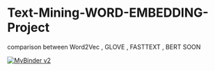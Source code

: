 # Text-Mining-WORD-EMBEDDING-Project
comparison between Word2Vec , GLOVE , FASTTEXT , BERT SOON

[![MyBinder v2](https://mybinder.org/badge_logo.svg)](https://mybinder.org/v2/gh/chokrihamza/ext-Mining-WORD-EMBEDDINGProject/master)
